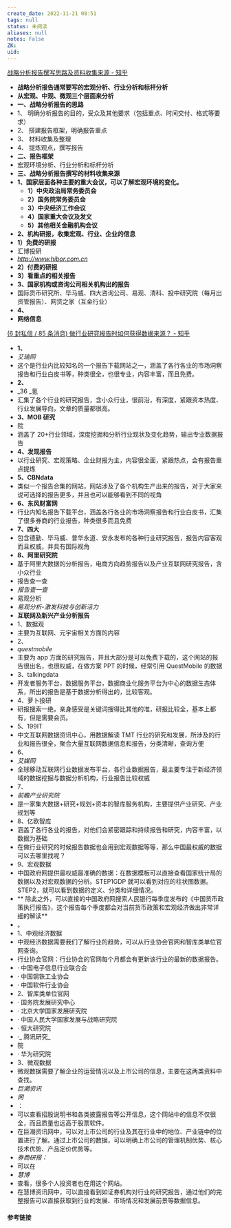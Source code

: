 ```yaml
---
create_date: 2022-11-21 08:51
tags: null
status: 未阅读 
aliases: null
notes: False
ZK: 
uid: 
---
```


[战略分析报告撰写思路及资料收集来源 - 知乎](https://zhuanlan.zhihu.com/p/166100415)

- **战略分析报告通常要写的宏观分析、行业分析和标杆分析**
- **从宏观、中观、微观三个层面来分析**
- **一、战略分析报告的思路**
- 1、 明确分析报告的目的，受众及其他要求（包括重点、时间交付、格式等要求）
- 2、 搭建报告框架，明确报告重点
- 3、 材料收集及整理
- 4、 提炼观点，撰写报告
- **二、报告框架**
- 宏观环境分析、行业分析和标杆分析
- **三、战略分析报告撰写的材料收集来源**
- **1、国家层面各种主要的重大会议，可以了解宏观环境的变化。**
	- **1）中央政治局常务委员会**
	- **2）国务院常务委员会**
	- **3）中央经济工作会议**
	- **4）国家重大会议及发文**
	- **5）其他相关金融机构会议**
- **2、机构研报，收集宏观、行业、企业的信息**
- **1）免费的研报**
- 汇博投研
- _http://www.hibor.com.cn_
- **2）付费的研报**
- **3）看重点的相关报告**
- **3、国家机构或咨询公司相关机构出的报告**
- 国际货币研究所、毕马威、四大咨询公司、易观、清科、投中研究院（每月出资管报告）、网贷之家（互金行业）
- **4、**
- **网络信息**

[(6 封私信 / 85 条消息) 做行业研究报告时如何获得数据来源？ - 知乎](https://www.zhihu.com/question/24336694/answer/2694892193)

- **1、**
- _艾瑞网_
- 这个是行业内比较知名的一个报告下载网站之一，涵盖了各行各业的市场洞察报告和行业白皮书等，种类很全，也很专业，内容丰富，而且免费。
- **2、**
- _36 _氪
- 汇集了各个行业的研究报告，含小众行业，很前沿，有深度，紧跟资本热度、行业发展导向，文章的质量都很高。
- **3、MOB 研究**
- 院
- 涵盖了 20+行业领域，深度挖掘和分析行业现状及变化趋势，输出专业数据报告
- **4、发现报告**
- 以行业研究、宏观策略、企业财报为主，内容很全面，紧跟热点，会有报告重点提炼
- **5、CBNdata**
- 类似一个报告合集的网站，网站涉及了各个机构生产出来的报告，对于大家来说可选择的报告更多，并且也可以能够看到不同的视角
- **6、东风财富网**
- 行业内知名报告下载平台，涵盖各行各业的市场洞察报告和行业白皮书，汇集了很多券商的行业报告，种类很多而且免费
- **7、四大**
- 包含德勤、毕马威、普华永道、安永发布的各种行业研究报告，报告内容客观而且权威，并具有国际视角
- **8、阿里研究院**
- 基于阿里大数据的分析报告，电商方向趋势报告以及产业互联网研究报告，含小众行业
- 报告查一查
- _报告查一查_
- 易观分析
- _易观分析-激发科技与创新活力_
- **互联网及新兴产业分析报告**
- 1、数据观
- 主要为互联网、元宇宙相关方面的内容
- 2、
- _questmobile_
- 主要为 app 方面的研究报告，并且大部分是可以免费下载的，这个网站的报告很出名，也很权威，在做方案 PPT 的时候，经常引用 QuestMobile 的数据
- 3、talkingdata
- 开发者服务平台，数据服务平台，数据商业化服务平台为中心的数据生态体系，所出的报告是基于数据分析得出的，比较客观。
- 4、萝卜投研
- 研报搜索一绝，亲身感受是关键词搜得比其他的准，研报比较全，基本上都有，但是需要会员。
- 5、199IT
- 中文互联网数据资讯中心，用数据解读 TMT 行业的研究和发展，所涉及的行业和报告很全，聚合大量互联网数据信息和报告，分类清晰，查询方便
- 6、
- _艾媒网_
- 全球移动互联网行业数据发布平台，各行业数据报告，最主要专注于新经济领域的数据挖掘与数据分析机构，行业报告比较权威
- 7、
- _前瞻产业研究院_
- 是一家集大数据+研究+规划+资本的智库服务机构，主要提供产业研究、产业规划等
- 8、亿欧智库
- 涵盖了各行各业的报告，对他们会紧密跟踪和持续报告和研究，内容丰富，以数据为基础
- 在做行业研究的时候报告数据也会用到宏观数据等等，那么中国最权威的数据可以去哪里找呢？
- 9、宏观数据
- 中国政府网提供最权威最准确的数据：在数据模板可以直接查看国家统计局的数据以及对宏观数据的分析。STEP1GDP 就可以看到对应的柱状图数据。STEP2，就可以看到数据的定义、分类和详细情况。
- ** 除此之外，可以直接的中国政府网搜索人民银行每季度发布的《中国货币政策执行报告》，这个报告每个季度都会对当前货币政策和宏观经济做出非常详细的解读**
- 。
- 1、中观经济数据
- 中观经济数据需要我们了解行业的趋势，可以从行业协会官网和智库类单位官网查询。
- 行业协会官网：行业协会的官网每个月都会有更新该行业的最新的数据报告。
- · 中国电子信息行业联合会
- · 中国钢铁工业协会
- · 中国软件行业协会
- 2、智库类单位官网
- · 国务院发展研究中心
- · 北京大学国家发展研究院
- · 中国人民大学国家发展与战略研究院
- · 恒大研究院
- ·_ 腾讯研究_
- 院
- · 华为研究院
- 3、微观数据
- 微观数据需要了解企业的运营情况以及上市公司的信息，主要在这两类资料中查找。
- _巨潮资讯_
- _网_
- ：
- 可以查看招股说明书和各类披露报告等公开信息，这个网站中的信息不仅很全，而且质量也远高于股票软件。
- 在巨潮资讯网中，可以对上市公司的行业及其在行业中的地位、产业链中的位置进行了解。通过上市公司的数据，可以明确上市公司的管理机制优势、核心技术优势、产品定价优势等。
- _券商研报：_
- 可以在
- _慧博_
- 查看，很多个人投资者也在用这个网站。
- 在慧博资讯网中，可以直接看到如证券机构对行业的研究报告，通过他们的完整报告可以直接获取到行业的发展、市场情况和发展前景等数据信息。


#### 参考链接

